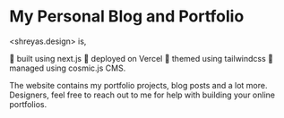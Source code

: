 # My Personal Blog and Portfolio

<shreyas.design> is,

🎉 built using next.js
🚀 deployed on Vercel
🎨 themed using tailwindcss
📝 managed using cosmic.js CMS.

The website contains my portfolio projects, blog posts and a lot more. Designers, feel free to reach out to me for help with building your online portfolios.
